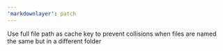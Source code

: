```yaml
---
'markdownlayer': patch
---
```


Use full file path as cache key to prevent collisions when files are named the same but in a different folder
